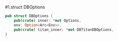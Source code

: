 #1.struct DBOptions

```rust
pub struct DBOptions {
    pub(crate) inner: *mut Options,
    env: Option<Arc<Env>>,
    pub(crate) titan_inner: *mut DBTitanDBOptions,
}
```